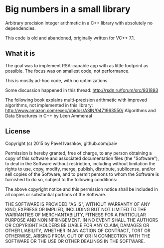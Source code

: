 
Big numbers in a small library
=============================

Arbitrary precision integer arithmetic in a C++ library with absolutely no dependencies.

This code is old and abandoned, originally written for VC++ 7.1.


What it is
----------

The goal was to implement RSA-capable app with as little footprint as possible. The focus was on smallest code, not performance.

This is mostly ad-hoc code, with no optimizations.

Some discussion happened in this thread: http://rsdn.ru/forum/src/931893

The following book explains multi-precision arithmetic with improved algorithms, not implemented in this library:
http://www.amazon.com/exec/obidos/ASIN/0471963550/
Algorithms and Data Structures in C++ by Leen Ammeraal


License
-------

Copyright (c) 2015 by Pavel Ivashkov, github.com/paiv

Permission is hereby granted, free of charge, to any person obtaining a copy
of this software and associated documentation files (the "Software"), to deal
in the Software without restriction, including without limitation the rights
to use, copy, modify, merge, publish, distribute, sublicense, and/or sell
copies of the Software, and to permit persons to whom the Software is
furnished to do so, subject to the following conditions:

The above copyright notice and this permission notice shall be included in
all copies or substantial portions of the Software.

THE SOFTWARE IS PROVIDED "AS IS", WITHOUT WARRANTY OF ANY KIND, EXPRESS OR
IMPLIED, INCLUDING BUT NOT LIMITED TO THE WARRANTIES OF MERCHANTABILITY,
FITNESS FOR A PARTICULAR PURPOSE AND NONINFRINGEMENT.  IN NO EVENT SHALL THE
AUTHORS OR COPYRIGHT HOLDERS BE LIABLE FOR ANY CLAIM, DAMAGES OR OTHER
LIABILITY, WHETHER IN AN ACTION OF CONTRACT, TORT OR OTHERWISE, ARISING FROM,
OUT OF OR IN CONNECTION WITH THE SOFTWARE OR THE USE OR OTHER DEALINGS IN
THE SOFTWARE.
